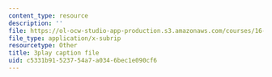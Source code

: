 ```yaml
---
content_type: resource
description: ''
file: https://ol-ocw-studio-app-production.s3.amazonaws.com/courses/16-687-private-pilot-ground-school-january-iap-2019/c5331b91523754a7a0346bec1e090cf6_edLnZgF9mUg.vtt
file_type: application/x-subrip
resourcetype: Other
title: 3play caption file
uid: c5331b91-5237-54a7-a034-6bec1e090cf6
---
```

